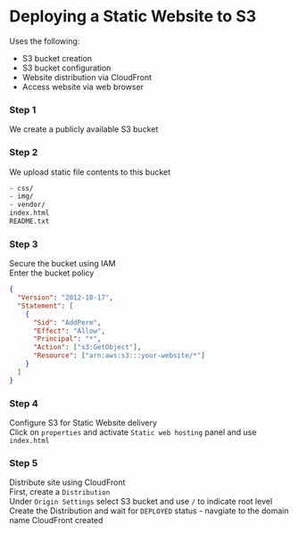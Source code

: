 # Deploying a Static Website to S3

Uses the following:

- S3 bucket creation
- S3 bucket configuration
- Website distribution via CloudFront
- Access website via web browser

### Step 1

We create a publicly available S3 bucket

### Step 2

We upload static file contents to this bucket

```bash
- css/
- img/
- vendor/
index.html
README.txt
```

### Step 3

Secure the bucket using IAM  
Enter the bucket policy

```json
{
  "Version": "2012-10-17",
  "Statement": [
    {
      "Sid": "AddPerm",
      "Effect": "Allow",
      "Principal": "*",
      "Action": ["s3:GetObject"],
      "Resource": ["arn:aws:s3:::your-website/*"]
    }
  ]
}
```

### Step 4

Configure S3 for Static Website delivery  
Click on `properties` and activate `Static web hosting` panel and use `index.html`

### Step 5

Distribute site using CloudFront  
First, create a `Distribution`  
Under `Origin Settings` select S3 bucket and use `/` to indicate root level  
Create the Distribution and wait for `DEPLOYED` status - navgiate to the domain name CloudFront created
